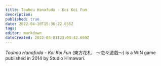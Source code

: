 ```yaml
---
title: Touhou Hanafuda - Koi Koi Fun
description: 
published: true
date: 2022-04-10T15:36:22.055Z
tags: 
editor: markdown
dateCreated: 2022-04-01T23:04:42.669Z
---
```


_Touhou Hanafuda - Koi Koi Fun_ (<span lang='ja'>東方花札　～恋々遊戯～</span>) is a WIN game published in 2014 by Studio Himawari.

